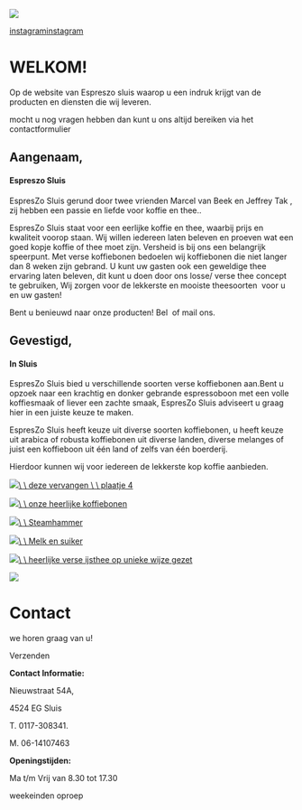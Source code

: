 ![](https://www.espreszosluis.nl/ghoti-content/theme/espreszo/images/logo.png)

[instagram](https://www.facebook.com/EspresZo-Sluis-367874470325394/ "instagram")[instagram](https://www.instagram.com/espreszosluis/ "instagram")

# WELKOM!

Op de website van Espreszo sluis waarop u een indruk krijgt van de producten en diensten die wij leveren.

mocht u nog vragen hebben dan kunt u ons altijd bereiken via het contactformulier

## Aangenaam,

#### Espreszo Sluis

EspresZo Sluis gerund door twee vrienden Marcel van Beek en Jeffrey Tak , zij hebben een passie en liefde voor koffie en thee..

EspresZo Sluis staat voor een eerlijke koffie en thee, waarbij prijs en kwaliteit voorop staan. Wij willen iedereen laten beleven en proeven wat een goed kopje koffie of thee moet zijn. Versheid is bij ons een belangrijk speerpunt. Met verse koffiebonen bedoelen wij koffiebonen die niet langer dan 8 weken zijn gebrand. U kunt uw gasten ook een geweldige thee ervaring laten beleven, dit kunt u doen door ons losse/ verse thee concept te gebruiken, Wij zorgen voor de lekkerste en mooiste theesoorten  voor u en uw gasten!

Bent u benieuwd naar onze producten! Bel  of mail ons.

## Gevestigd,

#### In Sluis

EspresZo Sluis bied u verschillende soorten verse koffiebonen aan.Bent u opzoek naar een krachtig en donker gebrande espressoboon met een volle koffiesmaak of liever een zachte smaak, EspresZo Sluis adviseert u graag hier in een juiste keuze te maken.

EspresZo Sluis heeft keuze uit diverse soorten koffiebonen, u heeft keuze uit arabica of robusta koffiebonen uit diverse landen, diverse melanges of juist een koffieboon uit één land of zelfs van één boerderij.

Hierdoor kunnen wij voor iedereen de lekkerste kop koffie aanbieden.

[![](https://www.espreszosluis.nl/ghoti-content/uploads/thumbs/producten/accessoires/deze%20vervangen%20--%20plaatje%204.jpg)\\
\\
deze vervangen \\
\\
plaatje 4](https://www.espreszosluis.nl/ghoti-content/uploads/files/producten/accessoires/deze%20vervangen%20--%20plaatje%204.jpg)

[![](https://www.espreszosluis.nl/ghoti-content/uploads/thumbs/producten/koffie-thee/onze%20heerlijke%20koffiebonen.jpeg)\\
\\
onze heerlijke koffiebonen](https://www.espreszosluis.nl/ghoti-content/uploads/files/producten/koffie-thee/onze%20heerlijke%20koffiebonen.jpeg)

[![](https://www.espreszosluis.nl/ghoti-content/uploads/thumbs/producten/koffiemachines-grinders-tampers/Steamhammer.jpeg)\\
\\
Steamhammer](https://www.espreszosluis.nl/ghoti-content/uploads/files/producten/koffiemachines-grinders-tampers/Steamhammer.jpeg)

[![](https://www.espreszosluis.nl/ghoti-content/uploads/thumbs/producten/melk-suiker-overige/Melk%20en%20suiker.jpg)\\
\\
Melk en suiker](https://www.espreszosluis.nl/ghoti-content/uploads/files/producten/melk-suiker-overige/Melk%20en%20suiker.jpg)

[![](https://www.espreszosluis.nl/ghoti-content/uploads/thumbs/producten/verse-ijsthee/heerlijke%20verse%20ijsthee%20op%20unieke%20wijze%20gezet.jpeg)\\
\\
heerlijke verse ijsthee op unieke wijze gezet](https://www.espreszosluis.nl/ghoti-content/uploads/files/producten/verse-ijsthee/heerlijke%20verse%20ijsthee%20op%20unieke%20wijze%20gezet.jpeg)

![](https://www.espreszosluis.nl/ghoti-content/theme/espreszo/images/logo.png)

# Contact

we horen graag van u!

Verzenden

**Contact Informatie:**

Nieuwstraat 54A,

4524 EG Sluis

T. 0117-308341.

M. 06-14107463

**Openingstijden:**

Ma t/m Vrij van 8.30 tot 17.30

weekeinden oproep